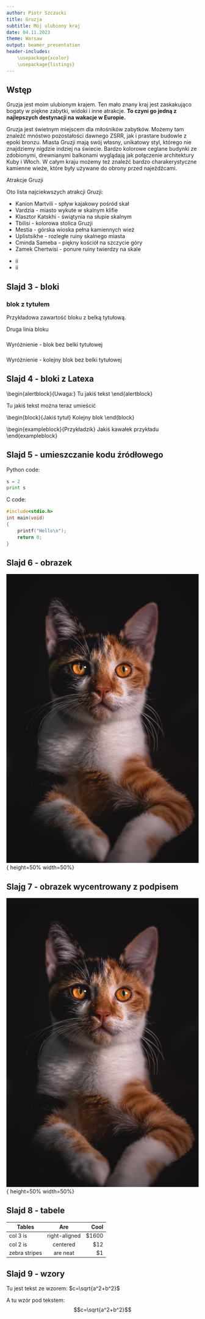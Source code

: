 ```yaml
---
author: Piotr Szczucki
title: Gruzja
subtitle: Mój ulubiony kraj
date: 04.11.2023
theme: Warsaw
output: beamer_presentation
header-includes: 
    \usepackage{xcolor}
    \usepackage{listings}
---
```




## Wstęp

Gruzja jest moim ulubionym krajem. Ten mało znany kraj jest zaskakująco bogaty w piękne zabytki, widoki i inne atrakcje. **To czyni go jedną z najlepszych destynacji na wakacje w Europie.**

Gruzja jest świetnym miejscem dla miłośników zabytków. Możemy tam znaleźć mnóstwo pozostałości dawnego ZSRR, jak i prastare budowle z epoki bronzu. Miasta Gruzji mają swój własny, unikatowy styl, którego nie znajdziemy nigdzie indziej na świecie. Bardzo kolorowe ceglane budynki ze zdobionymi,  drewnianymi balkonami wyglądają jak połączenie architektury Kuby i Włoch. W całym kraju możemy też znaleźć bardzo charakerystyczne kamienne wieże, które były używane do obrony przed najeźdźcami.

Atrakcje Gruzji

Oto lista najciekwszych atrakcji Gruzji:

* Kanion Martvili - spływ kajakowy pośród skał 
* Vardzia - miasto wykute w skalnym klifie
* Klasztor Katskhi - świątynia na słupie skalnym
* Tbilisi - kolorowa stolica Gruzji
* Mestia - górska wioska pełna kamiennych wież
* Uplistsikhe - rozległe ruiny skalnego miasta
* Cminda Sameba - piękny kościół na szczycie góry
* Zamek Chertwisi - ponure ruiny twierdzy na skale

- ii
- ii

## Slajd 3 - bloki

### blok z tytułem
Przykładowa zawartość bloku z belką tytułową.

Druga linia bloku

###
Wyróżnienie - blok bez belki tytułowej

###
Wyróżnienie - kolejny blok bez belki tytułowej

<!--- Niestety pomiędzy tak zdefiniowanymi  blokami nie można umieszczać innych elementów-->

## Slajd 4 - bloki z Latexa

\begin{alertblock}{Uwaga:}
Tu jakiś tekst
\end{alertblock}

Tu jakiś tekst można teraz umieścić

\begin{block}{Jakiś tytuł}
Kolejny blok
\end{block}

\begin{exampleblock}{Przykładzik}
Jakiś kawałek przykładu
\end{exampleblock}

## Slajd 5 - umieszczanie kodu źródłowego

Python code:
```python
s = 2
print s
```
C code:

```c
#include<stdio.h>
int main(void)
{
    printf("Hello\n");
    return 0;
}
```


## Slajd 6 - obrazek

![](example.jpg){ height=50% width=50%}

## Slajg 7 - obrazek wycentrowany z podpisem

![&nbsp; Example 1](example.jpg){ height=50% width=50%}

## Slajd 8 - tabele

| Tables        | Are           | Cool  |
| ------------- |:-------------:| -----:|
| col 3 is      | right-aligned | $1600 |
| col 2 is      | centered      |   $12 |
| zebra stripes | are neat      |    $1 |

<!--- W kodzie można dowolnie używać Latexa -->

## Slajd 9 - wzory

<!--- wzory wstawiamy bezpośrednio jako jod Latex -->

Tu jest tekst ze wzorem: $c=\sqrt{a^2+b^2}$

A tu wzór pod tekstem: $$c=\sqrt{a^2+b^2}$$
